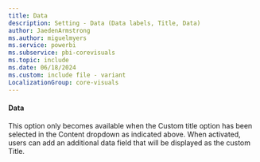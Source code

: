 ```yaml
---
title: Data
description: Setting - Data (Data labels, Title, Data)
author: JaedenArmstrong
ms.author: miguelmyers
ms.service: powerbi
ms.subservice: pbi-corevisuals
ms.topic: include
ms.date: 06/18/2024
ms.custom: include file - variant
LocalizationGroup: core-visuals
---
```

#### Data

This option only becomes available when the Custom title option has been selected in the Content dropdown as indicated above. When activated, users can add an additional data field that will be displayed as the custom Title.
